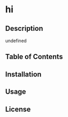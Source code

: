 # hi
  
  ## Description

 undefined

 ## Table of Contents




 ## Installation

 ## Usage

## License
  

  



